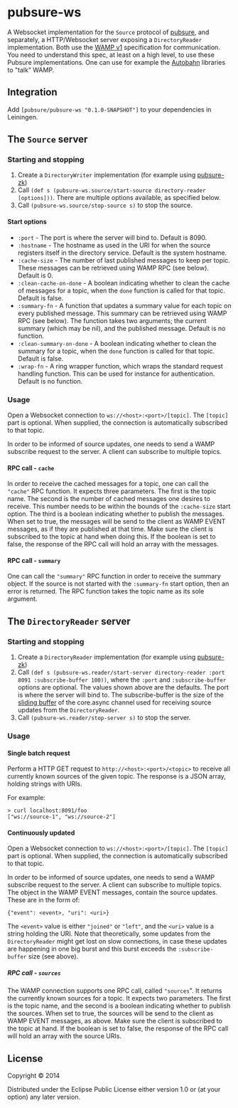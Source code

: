 # pubsure-ws

A Websocket implementation for the `Source` protocol of [pubsure](#), and separately, a HTTP/Websocket server exposing a `DirectoryReader` implementation. Both use the [WAMP v1](#) specification for communication. You need to understand this spec, at least on a high level, to use these Pubsure implementations. One can use for example the [Autobahn](http://autobahn.ws/) libraries to "talk" WAMP.

## Integration

Add `[pubsure/pubsure-ws "0.1.0-SNAPSHOT"]` to your dependencies in Leiningen.

## The `Source` server

### Starting and stopping

1. Create a `DirectoryWriter` implementation (for example using [pubsure-zk](#))
2. Call `(def s (pubsure-ws.source/start-source directory-reader [options]))`. There are multiple options available, as specified below.
3. Call `(pubsure-ws.source/stop-source s)` to stop the source.

#### Start options

* `:port` - The port is where the server will bind to. Default is 8090.
* `:hostname` - The hostname as used in the URI for when the source registers itself in the directory service. Default is the system hostname.
* `:cache-size` - The number of last published messages to keep per topic. These messages can be retrieved using WAMP RPC (see below). Default is 0.
* `:clean-cache-on-done` - A boolean indicating whether to clean the cache of messages for a topic, when the `done` function is called for that topic. Default is false.
* `:summary-fn` - A function that updates a summary value for each topic on every published message. This summary can be retrieved using WAMP RPC (see below). The function takes two arguments; the current summary (which may be nil), and the published message. Default is no function.
* `:clean-summary-on-done` - A boolean indicating whether to clean the summary for a topic, when the `done` function is called for that topic. Default is false.
* `:wrap-fn` - A ring wrapper function, which wraps the standard request handling function. This can be used for instance for authentication. Default is no function.

### Usage

Open a Websocket connection to `ws://<host>:<port>/[topic]`. The `[topic]` part is optional. When supplied, the connection is automatically subscribed to that topic.

In order to be informed of source updates, one needs to send a WAMP subscribe request to the server. A client can subscribe to multiple topics.

#### RPC call - `cache`

In order to receive the cached messages for a topic, one can call the `"cache"` RPC function. It expects three parameters. The first is the topic name. The second is the number of cached messages one desires to receive. This number needs to be within the bounds of the `:cache-size` start option. The third is a boolean indicating whether to publish the messages. When set to true, the messages will be send to the client as WAMP EVENT messages, as if they are published at that time. Make sure the client is subscribed to the topic at hand when doing this. If the boolean is set to false, the response of the RPC call will hold an array with the messages.

#### RPC call - `summary`

One can call the `"summary"` RPC function in order to receive the summary object. If the source is not started with the `:summary-fn` start option, then an error is returned. The RPC function takes the topic name as its sole argument.

## The `DirectoryReader` server

### Starting and stopping

1. Create a `DirectoryReader` implementation (for example using [pubsure-zk](#))
2. Call `(def s (pubsure-ws.reader/start-server directory-reader :port 8091 :subscribe-buffer 100))`, where the `:port` and `:subscribe-buffer` options are optional. The values shown above are the defaults. The port is where the server will bind to. The subscribe-buffer is the size of the [sliding buffer](#) of the core.async channel used for receiving source updates from the `DirectoryReader`.
3. Call `(pubsure-ws.reader/stop-server s)` to stop the server.

### Usage

#### Single batch request

Perform a HTTP GET request to `http://<host>:<port>/<topic>` to receive all currently known sources of the given topic. The response is a JSON array, holding strings with URIs.

For example:

```
> curl localhost:8091/foo
["ws://source-1", "ws://source-2"]
```

#### Continuously updated

Open a Websocket connection to `ws://<host>:<port>/[topic]`. The `[topic]` part is optional. When supplied, the connection is automatically subscribed to that topic.

In order to be informed of source updates, one needs to send a WAMP subscribe request to the server. A client can subscribe to multiple topics. The object in the WAMP EVENT messages, contain the source updates. These are in the form of:

```
{"event": <event>, "uri": <uri>}
```

The `<event>` value is either `"joined"` or `"left"`, and the `<uri>` value is a string holding the URI. Note that theoretically, some updates from the `DirectoryReader` might get lost on slow connections, in case these updates are happening in one big burst and this burst exceeds the `:subscribe-buffer` size (see above).

##### RPC call - `sources`

The WAMP connection supports one RPC call, called `"sources`". It returns the currently known sources for a topic. It expects two parameters. The first is the topic name, and the second is a boolean indicating whether to publish the sources. When set to true, the sources will be send to the client as WAMP EVENT messages, as above. Make sure the client is subscribed to the topic at hand. If the boolean is set to false, the response of the RPC call will hold an array with the source URIs.

## License

Copyright © 2014

Distributed under the Eclipse Public License either version 1.0 or (at
your option) any later version.
